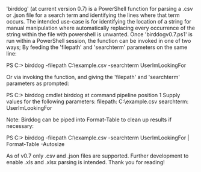 'birddog' (at current version 0.7) is a PowerShell function for parsing a .csv or .json file for a search term and 
identifying the lines where that term occurs.  The intended use-case is for identifying the location of a string for manual
manipulation where automatically replacing every occurrence of the string within the file with powershell is 
unwanted.
Once 'birddogv0.7.ps1' is run within a PowerShell session, the function can be invoked in one of two ways;  By
feeding the 'filepath' and 'searchterm' parameters on the same line:

PS C:\> birddog -filepath C:\example.csv -searchterm UserImLookingFor

Or via invoking the function, and giving the 'filepath' and 'searchterm' parameters as prompted:

PS C:\> birddog
cmdlet birddog at command pipeline position 1
Supply values for the following parameters:
filepath: C:\example.csv
searchterm: UserImLookingFor

Note: Birddog can be piped into Format-Table to clean up results if necessary:

PS C:\> birddog -filepath C:\example.csv -searchterm UserImLookingFor | Format-Table -Autosize

As of v0.7 only .csv and .json files are supported.  Further development to enable .xls and .xlsx parsing is intended.
Thank you for reading!
